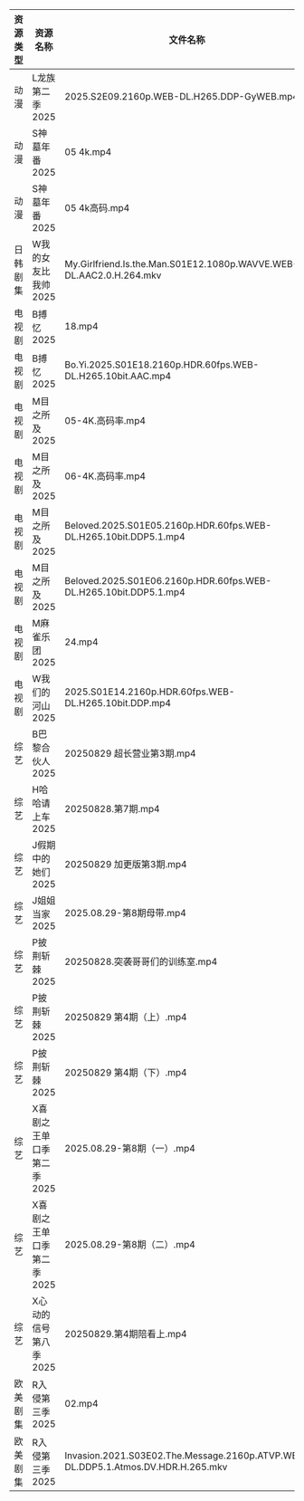 | 资源类型 | 资源名称            | 文件名称                                                                             | 分享链接                                | 更新时间                |
| ---- | --------------- | -------------------------------------------------------------------------------- | ----------------------------------- | ------------------- |
| 动漫   | L龙族第二季2025      | 2025.S2E09.2160p.WEB-DL.H265.DDP-GyWEB.mp4                                       | https://pan.quark.cn/s/7820520d1f2c | 2025-08-29 16:19:26 |
| 动漫   | S神墓年番2025       | 05 4k.mp4                                                                        | https://pan.quark.cn/s/06bfa06b8b35 | 2025-08-29 16:24:05 |
| 动漫   | S神墓年番2025       | 05 4k高码.mp4                                                                      | https://pan.quark.cn/s/06bfa06b8b35 | 2025-08-29 16:24:01 |
| 日韩剧集 | W我的女友比我帅2025    | My.Girlfriend.Is.the.Man.S01E12.1080p.WAVVE.WEB-DL.AAC2.0.H.264.mkv              | https://pan.quark.cn/s/0a66c240ab28 | 2025-08-29 16:25:34 |
| 电视剧  | B搏忆2025         | 18.mp4                                                                           | https://pan.quark.cn/s/4a3ccf303089 | 2025-08-29 16:15:22 |
| 电视剧  | B搏忆2025         | Bo.Yi.2025.S01E18.2160p.HDR.60fps.WEB-DL.H265.10bit.AAC.mp4                      | https://pan.quark.cn/s/4a3ccf303089 | 2025-08-29 16:15:17 |
| 电视剧  | M目之所及2025       | 05-4K.高码率.mp4                                                                    | https://pan.quark.cn/s/e1f4e00ff62e | 2025-08-29 21:20:34 |
| 电视剧  | M目之所及2025       | 06-4K.高码率.mp4                                                                    | https://pan.quark.cn/s/e1f4e00ff62e | 2025-08-29 21:20:38 |
| 电视剧  | M目之所及2025       | Beloved.2025.S01E05.2160p.HDR.60fps.WEB-DL.H265.10bit.DDP5.1.mp4                 | https://pan.quark.cn/s/e1f4e00ff62e | 2025-08-29 21:20:27 |
| 电视剧  | M目之所及2025       | Beloved.2025.S01E06.2160p.HDR.60fps.WEB-DL.H265.10bit.DDP5.1.mp4                 | https://pan.quark.cn/s/e1f4e00ff62e | 2025-08-29 21:20:30 |
| 电视剧  | M麻雀乐团2025       | 24.mp4                                                                           | https://pan.quark.cn/s/6f7fe24c7e8f | 2025-08-29 10:20:58 |
| 电视剧  | W我们的河山2025      | 2025.S01E14.2160p.HDR.60fps.WEB-DL.H265.10bit.DDP.mp4                            | https://pan.quark.cn/s/c4dc5a2cd5fe | 2025-08-29 21:25:57 |
| 综艺   | B巴黎合伙人2025      | 20250829 超长营业第3期.mp4                                                             | https://pan.quark.cn/s/4264ec5c7676 | 2025-08-29 16:31:21 |
| 综艺   | H哈哈请上车2025      | 20250828.第7期.mp4                                                                 | https://pan.quark.cn/s/6a88287d5483 | 2025-08-29 10:16:55 |
| 综艺   | J假期中的她们2025     | 20250829  加更版第3期.mp4                                                             | https://pan.quark.cn/s/7a645271de8d | 2025-08-29 16:32:50 |
| 综艺   | J姐姐当家2025       | 2025.08.29-第8期母带.mp4                                                             | https://pan.quark.cn/s/b9e3aa93f086 | 2025-08-29 16:33:14 |
| 综艺   | P披荆斩棘2025       | 20250828.突袭哥哥们的训练室.mp4                                                           | https://pan.quark.cn/s/9ae1eb01008d | 2025-08-29 16:34:53 |
| 综艺   | P披荆斩棘2025       | 20250829  第4期（上）.mp4                                                             | https://pan.quark.cn/s/9ae1eb01008d | 2025-08-29 16:35:00 |
| 综艺   | P披荆斩棘2025       | 20250829  第4期（下）.mp4                                                             | https://pan.quark.cn/s/9ae1eb01008d | 2025-08-29 16:34:57 |
| 综艺   | X喜剧之王单口季第二季2025 | 2025.08.29-第8期（一）.mp4                                                            | https://pan.quark.cn/s/b5da5deaaa44 | 2025-08-29 16:36:31 |
| 综艺   | X喜剧之王单口季第二季2025 | 2025.08.29-第8期（二）.mp4                                                            | https://pan.quark.cn/s/b5da5deaaa44 | 2025-08-29 16:36:34 |
| 综艺   | X心动的信号第八季2025   | 20250829.第4期陪看上.mp4                                                              | https://pan.quark.cn/s/a2f1532c7f0e | 2025-08-29 16:36:47 |
| 欧美剧集 | R入侵第三季2025      | 02.mp4                                                                           | https://pan.quark.cn/s/8877297fc601 | 2025-08-29 16:22:42 |
| 欧美剧集 | R入侵第三季2025      | Invasion.2021.S03E02.The.Message.2160p.ATVP.WEB-DL.DDP5.1.Atmos.DV.HDR.H.265.mkv | https://pan.quark.cn/s/8877297fc601 | 2025-08-29 16:22:38 |
